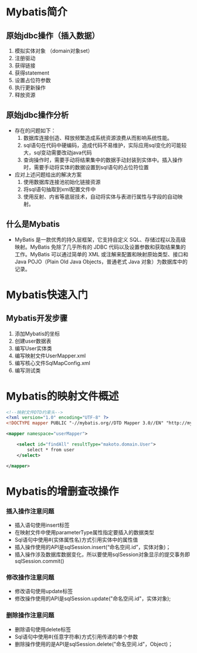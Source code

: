 # Mybatis简介

## 原始jdbc操作（插入数据）

1. 模拟实体对象 （domain对象set）
2. 注册驱动
3. 获得链接
4. 获得statement
5. 设置占位符参数
6. 执行更新操作
7. 释放资源

## 原始jdbc操作分析

* 存在的问题如下：
  1. 数据库连接创造、释放频繁造成系统资源浪费从而影响系统性能。
  2. sql语句在代码中硬编码，造成代码不易维护，实际应用sql变化的可能较大，sql变动需要改动java代码
  3. 查询操作时，需要手动将结果集中的数据手动封装到实体中。插入操作时，需要手动将实体的数据设置到sql语句的占位符位置
* 应对上述问题给出的解决方案
  1. 使用数据库连接池初始化链接资源
  2. 将sql语句抽取到xml配置文件中
  3. 使用反射、内省等底层技术，自动将实体与表进行属性与字段的自动映射。

## 什么是Mybatis

* MyBatis 是一款优秀的持久层框架，它支持自定义 SQL、存储过程以及高级映射。MyBatis 免除了几乎所有的 JDBC 代码以及设置参数和获取结果集的工作。MyBatis 可以通过简单的 XML 或注解来配置和映射原始类型、接口和 Java POJO（Plain Old Java Objects，普通老式 Java 对象）为数据库中的记录。

# Mybatis快速入门

## Mybatis开发步骤

1. 添加Mybatis的坐标
2. 创建user数据表
3. 编写User实体类
4. 编写映射文件UserMapper.xml
5. 编写核心文件SqlMapConfig.xml
6. 编写测试类

# Mybatis的映射文件概述

```xml
<!--映射文件DTD约束头-->
<?xml version="1.0" encoding="UTF-8" ?>
<!DOCTYPE mapper PUBLIC "-//mybatis.org//DTD Mapper 3.0//EN" "http://mybatis.org/dtd/mybatis-3-mapper.dtd">

<mapper namespace="userMapper">

    <select id="findAll" resultType="makoto.domain.User">
        select * from user
    </select>

</mapper>
```

# Mybatis的增删查改操作

### 插入操作注意问题

* 插入语句使用insert标签
* 在映射文件中使用parameterType属性指定要插入的数据类型
* Sql语句中使用#{实体属性名}方式引用实体中的属性值
* 插入操作使用的API是sqlSession.insert(“命名空间.id”，实体对象)；
* 插入操作涉及数据库数据变化，所以要使用sqlSession对象显示的提交事务即sqlSession.commit()

### 修改操作注意问题

* 修改语句使用update标签
* 修改操作使用的API是sqlSession.update("命名空间.id"，实体对象);

### 删除操作注意问题

* 删除语句使用delete标签
* Sql语句中使用#{任意字符串}方式引用传递的单个参数
* 删除操作使用的是API是sqlSession.delete("命名空间.id"，Object)；

